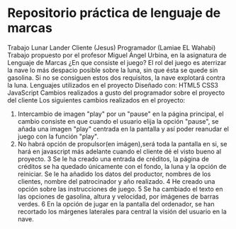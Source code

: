# Repositorio práctica de lenguaje de marcas

Trabajo Lunar Lander
Cliente (Jesus)
Programador (Lamiae EL Wahabi)
Trabajo propuesto por el profesor Miguel Ángel Urbina, en la asignatura de Lenguaje de Marcas
¿En que consiste el juego?
El rol del juego es aterrizar la nave lo más despacio posible sobre la luna, sin que ésta se quede sin gasolina. Si no se consiguen estos dos requisitos, la nave explotará contra la luna.
Lenguajes utilizados en el proyecto
Diseñado con:
HTML5
CSS3
JavaScript
Cambios realizados a gusto del programador sobre el proyecto del cliente
Los siguientes cambios realizados en el proyecto:
1. Intercambio de imagen "play" por un "pause" en la página principal, el cambio consiste en que cuando el usuario elija la opción "pause", se añada una imagen "play" centrada en la pantalla y así poder reanudar el juego con la función "play".
2. No habrá opción de propulsor(en imágen),será toda la pantalla en si, se hará en javascript más adelante cuando el cliente dé el visto bueno al proyecto.
3 Se le ha creado una entrada de créditos, la página de créditos se ha quedado únicamente con el fondo, la luna y la opción de reiniciar. Se le ha añadido los datos del productor, nombres de los clientes, nombre del patrocinador y año realizado.
4 He creado una opción sobre las instrucciones de juego.
5 Se ha cambiado el texto en las opciones de gasolina, altura y velocidad, por imágenes de barras verdes.
6 En la opción de jugar en la pantalla del ordenador, se han recortado los márgenes laterales para central la visión del usuario en la nave.
